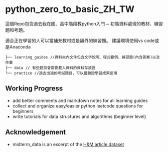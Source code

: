 # python_zero_to_basic_ZH_TW
 
這個Repo包含過去我在國、高中階段教python入門 ~ 初階資料處理的教材、練習題和考題。

適合正在學習的人可以當補充教材或是額外的練習題。
建議環境使用vs code或是Anaconda

```
├── learning_guides //資料夾內文件包含文字說明、程式範例、練習題(內含答案)以及作業
├── data // 有些題目會需要載入資料的資料存放區
└── practice //過去出過的考試題目，可以當驗證學習成果使用

```


## Working Progress
- add better comments and markdown notes for all learning guides
- collect and organize easy/easier python leetcode questions for beginners
- write tutorials for data structures and algorithms (beginner level)


## Acknowledgement
- midterm_data is an excerpt of the [H&M article dataset](https://www.kaggle.com/competitions/h-and-m-personalized-fashion-recommendations/rules#7-competition-data)